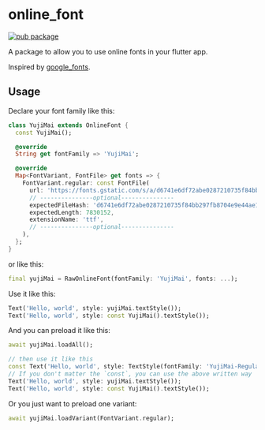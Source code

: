 # online_font

[![pub package](https://img.shields.io/pub/v/online_font.svg)](https://pub.dev/packages/online_font)

A package to allow you to use online fonts in your flutter app.

Inspired by [google_fonts](https://pub.dev/packages/google_fonts).

## Usage

Declare your font family like this:

```dart
class YujiMai extends OnlineFont {
  const YujiMai();

  @override
  String get fontFamily => 'YujiMai';

  @override
  Map<FontVariant, FontFile> get fonts => {
    FontVariant.regular: const FontFile(
      url: 'https://fonts.gstatic.com/s/a/d6741e6df72abe0287210735f84bb297fb8704e9e44ae1bd53e9366f75215ce8.ttf',
      // ---------------optional---------------
      expectedFileHash: 'd6741e6df72abe0287210735f84bb297fb8704e9e44ae1bd53e9366f75215ce8',
      expectedLength: 7830152,
      extensionName: 'ttf',
      // ---------------optional---------------
    ),
  };
}
```

or like this:

```dart
final yujiMai = RawOnlineFont(fontFamily: 'YujiMai', fonts: ...);
```

Use it like this:

```dart
Text('Hello, world', style: yujiMai.textStyle());
Text('Hello, world', style: const YujiMai().textStyle());
```

And you can preload it like this:

```dart
await yujiMai.loadAll();

// then use it like this
const Text('Hello, world', style: TextStyle(fontFamily: 'YujiMai-Regular'));
// If you don't matter the `const`, you can use the above written way
Text('Hello, world', style: yujiMai.textStyle());
Text('Hello, world', style: const YujiMai().textStyle());
```

Or you just want to preload one variant:

```dart
await yujiMai.loadVariant(FontVariant.regular);
```

